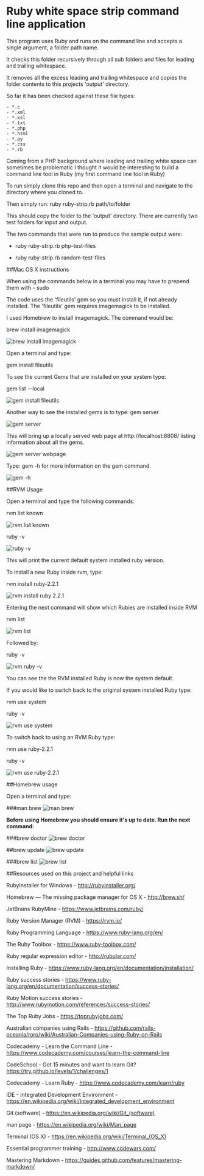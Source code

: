 # Ruby white space strip command line application

This program uses Ruby and runs on the command line and accepts a single argument, a folder path name.

It checks this folder recursively through all sub folders and files for leading and trailing whitespace.

It removes all the excess leading and trailing whitespace and copies the folder contents to this projects 'output' directory.

So far it has been checked against these file types:

    - *.c
    - *.xml
    - *.xsl
    - *.txt
    - *.php
    - *.html
    - *.py
    - *.css
    - *.rb
    
    
Coming from a PHP background where leading and trailing white space can sometimes be problematic I thought it would be 
interesting to build a command line tool in Ruby (my first command line tool in Ruby)
    
To run simply clone this repo and then open a terminal and navigate to the directory where you cloned to.

Then simply run: ruby ruby-strip.rb path/to/folder 

This should copy the folder to the 'output' directory.  There are currently two test folders for input and output.

The two commands that were run to produce the sample output were:

  - ruby ruby-strip.rb php-test-files 

  - ruby ruby-strip.rb random-test-files


##Mac OS X instructions

When using the commands below in a terminal you may have to prepend them with - sudo

The code uses the 'fileutils' gem so you must install it, if not already installed.  The 'fileutils' gem requires imagemagick to be installed.

I used Homebrew to install imagemagick.  The command would be:

brew install imagemagick

![brew install imagemagick](documentation/images/terminal/homebrew/brew-install-imagemagick.png)

Open a terminal and type: 

gem install fileutils

To see the current Gems that are installed on your system type: 

gem list --local  

![gem install fileutils](documentation/images/terminal/ruby/gem-install-fileutils.png)

Another way to see the installed gems is to type: gem server

![gem server](documentation/images/terminal/ruby/gem-server.png)

This will bring up a locally served web page at http://localhost:8808/ listing information about all the gems.

![gem server webpage](documentation/images/terminal/ruby/gem-server-webpage.png)

Type: gem -h  for more information on the gem command.

![gem -h](documentation/images/terminal/ruby/gem-h.png)


##RVM Usage

Open a terminal and type the following commands:

rvm list known

![rvm list known](documentation/images/terminal/rvm/rvm-list-known.png)

ruby -v 

![ruby -v](documentation/images/terminal/ruby/ruby-v.png)

This will print the current default system installed ruby version.

To install a new Ruby inside rvm, type:

rvm install ruby-2.2.1

![rvm install ruby 2.2.1](documentation/images/terminal/rvm/rvm-install-ruby-2.2.1.png)

Entering the next command will show which Rubies are installed inside RVM

rvm list

![rvm list](documentation/images/terminal/rvm/rvm-list.png)

Followed by: 

ruby -v

![rvm ruby -v](documentation/images/terminal/rvm/rvm-ruby-v.png)

You can see the the RVM installed Ruby is now the system default.

If you would like to switch back to the original system installed Ruby type:

rvm use system

ruby -v

![rvm use system](documentation/images/terminal/rvm/rvm-use-system.png)

To switch back to using an RVM Ruby type:

rvm use ruby-2.2.1

ruby -v

![rvm use ruby-2.2.1](documentation/images/terminal/rvm/rvm-use-ruby-2.2.1.png)


##Homebrew usage

Open a terminal and type:

###man brew
![man brew](documentation/images/terminal/homebrew/man_brew.png)

**Before using Homebrew you should ensure it's up to date. Run the next command:**

###brew doctor
![brew doctor](documentation/images/terminal/homebrew/brew_doctor.png)

##brew update
![brew update](documentation/images/terminal/homebrew/brew_update.png)

###brew list
![brew list](documentation/images/terminal/homebrew/brew_list.png)


##Resources used on this project and helpful links

RubyInstaller for Windows - http://rubyinstaller.org/

Homebrew — The missing package manager for OS X - http://brew.sh/

JetBrains RubyMine - https://www.jetbrains.com/ruby/

Ruby Version Manager (RVM) - https://rvm.io/

Ruby Programming Language - https://www.ruby-lang.org/en/

The Ruby Toolbox - https://www.ruby-toolbox.com/

Ruby regular expression editor - http://rubular.com/

Installing Ruby - https://www.ruby-lang.org/en/documentation/installation/   

Ruby success stories - https://www.ruby-lang.org/en/documentation/success-stories/

Ruby Motion success stories - http://www.rubymotion.com/references/success-stories/

The Top Ruby Jobs - https://toprubyjobs.com/

Australian companies using Rails - https://github.com/rails-oceania/roro/wiki/Australian-Companies-using-Ruby-on-Rails

Codecademy - Learn the Command Line - https://www.codecademy.com/courses/learn-the-command-line

CodeSchool - Got 15 minutes and want to learn Git? https://try.github.io/levels/1/challenges/1

Codecademy - Learn Ruby - https://www.codecademy.com/learn/ruby

IDE - Integrated Development Environment - https://en.wikipedia.org/wiki/Integrated_development_environment

Git (software) - https://en.wikipedia.org/wiki/Git_(software)

man page - https://en.wikipedia.org/wiki/Man_page

Terminal (OS X) - https://en.wikipedia.org/wiki/Terminal_(OS_X)

Essential programmer training - http://www.codewars.com/

Mastering Markdown - https://guides.github.com/features/mastering-markdown/
